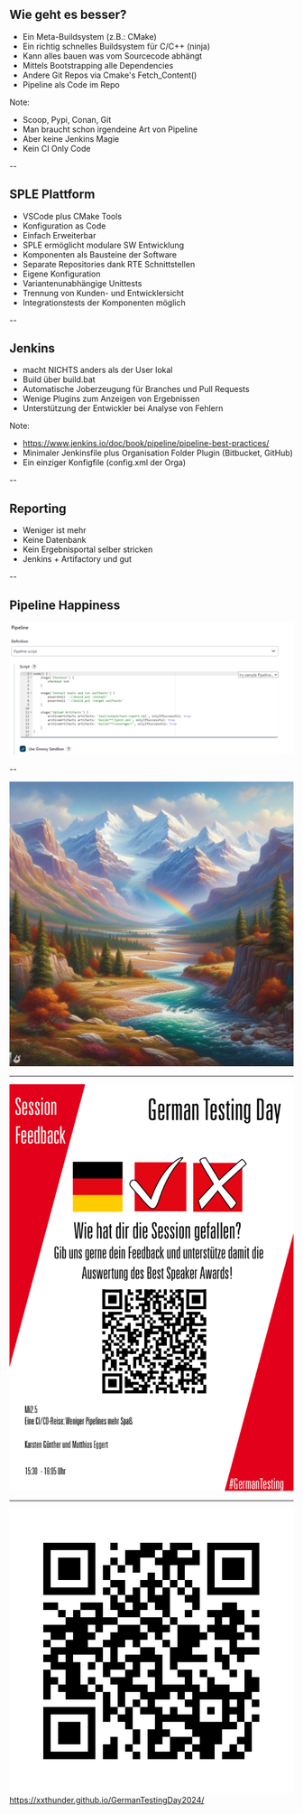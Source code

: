 ## Wie geht es besser?

* Ein Meta-Buildsystem (z.B.: CMake)  <!-- .element: class="fragment" -->
* Ein richtig schnelles Buildsystem für C/C++ (ninja) <!-- .element: class="fragment" -->
* Kann alles bauen was vom Sourcecode abhängt <!-- .element: class="fragment" -->
* Mittels Bootstrapping alle Dependencies <!-- .element: class="fragment" -->
* Andere Git Repos via Cmake's Fetch_Content() <!-- .element: class="fragment" -->
* Pipeline als Code im Repo <!-- .element: class="fragment" -->

Note:
- Scoop, Pypi, Conan, Git
- Man braucht schon irgendeine Art von Pipeline
- Aber keine Jenkins Magie
- Kein CI Only Code

--

<!-- .slide: data-visibility="hidden" -->

## SPLE Plattform

* VSCode plus CMake Tools
* Konfiguration as Code
* Einfach Erweiterbar
* SPLE ermöglicht modulare SW Entwicklung
* Komponenten als Bausteine der Software
* Separate Repositories dank RTE Schnittstellen
* Eigene Konfiguration
* Variantenunabhängige Unittests
* Trennung von Kunden- und Entwicklersicht
* Integrationstests der Komponenten möglich

--

## Jenkins

* macht NICHTS anders als der User lokal <!-- .element: class="fragment" -->
* Build über build.bat <!-- .element: class="fragment" -->
* Automatische Joberzeugung für Branches und Pull Requests <!-- .element: class="fragment" -->
* Wenige Plugins zum Anzeigen von Ergebnissen <!-- .element: class="fragment" -->
* Unterstützung der Entwickler bei Analyse von Fehlern <!-- .element: class="fragment" -->

Note:

- https://www.jenkins.io/doc/book/pipeline/pipeline-best-practices/
- Minimaler Jenkinsfile plus Organisation Folder Plugin (Bitbucket, GitHub)
- Ein einziger Konfigfile (config.xml der Orga)

--

<!-- .slide: data-visibility="hidden" -->

## Reporting

* Weniger ist mehr
* Keine Datenbank
* Kein Ergebnisportal selber stricken
* Jenkins + Artifactory und gut

--

## Pipeline Happiness

![](images/pipeline-happiness.png) <!-- .element height="80%" width="80%" -->

--

![Gipfel der Freude](images/gipfel_der_freude.jpg) <!-- .element height="65%" width="65%" -->


---

![](images/feedback.png) <!-- .element height="48%" width="48%" -->

---

![](images/qr-presentation-link.png) <!-- .element height="40%" width="40%" -->
https://xxthunder.github.io/GermanTestingDay2024/
